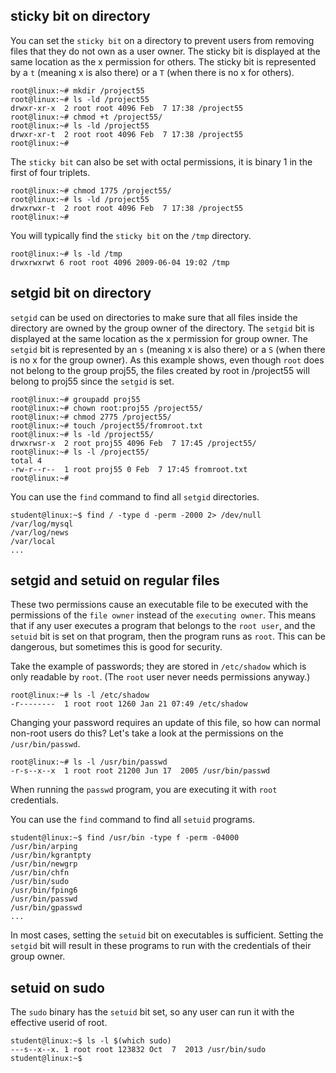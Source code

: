 ## sticky bit on directory

You can set the `sticky bit` on a directory to prevent
users from removing files that they do not own as a user owner. The
sticky bit is displayed at the same location as the x permission for
others. The sticky bit is represented by a `t` (meaning x is also there)
or a `T` (when there is no x for others).

    root@linux:~# mkdir /project55
    root@linux:~# ls -ld /project55
    drwxr-xr-x  2 root root 4096 Feb  7 17:38 /project55
    root@linux:~# chmod +t /project55/
    root@linux:~# ls -ld /project55
    drwxr-xr-t  2 root root 4096 Feb  7 17:38 /project55
    root@linux:~#

The `sticky bit` can also be set with octal permissions, it is binary 1
in the first of four triplets.

    root@linux:~# chmod 1775 /project55/
    root@linux:~# ls -ld /project55
    drwxrwxr-t  2 root root 4096 Feb  7 17:38 /project55
    root@linux:~#

You will typically find the `sticky bit` on the `/tmp`
directory.

    root@linux:~# ls -ld /tmp
    drwxrwxrwt 6 root root 4096 2009-06-04 19:02 /tmp

## setgid bit on directory

`setgid` can be used on directories to make sure that all
files inside the directory are owned by the group owner of the
directory. The `setgid` bit is displayed at the same location as the x
permission for group owner. The `setgid` bit is represented by an `s`
(meaning x is also there) or a `S` (when there is no x for the group
owner). As this example shows, even though `root` does not belong to the
group proj55, the files created by root in /project55 will belong to
proj55 since the `setgid` is set.

    root@linux:~# groupadd proj55
    root@linux:~# chown root:proj55 /project55/
    root@linux:~# chmod 2775 /project55/
    root@linux:~# touch /project55/fromroot.txt
    root@linux:~# ls -ld /project55/
    drwxrwsr-x  2 root proj55 4096 Feb  7 17:45 /project55/
    root@linux:~# ls -l /project55/
    total 4
    -rw-r--r--  1 root proj55 0 Feb  7 17:45 fromroot.txt
    root@linux:~#

You can use the `find` command to find all
`setgid` directories.

    student@linux:~$ find / -type d -perm -2000 2> /dev/null
    /var/log/mysql
    /var/log/news
    /var/local
    ...

## setgid and setuid on regular files

These two permissions cause an executable file to be executed with the
permissions of the `file owner` instead of the `executing owner`. This
means that if any user executes a program that belongs to the
`root user`, and the `setuid` bit is set on that program,
then the program runs as `root`. This can be dangerous, but sometimes
this is good for security.

Take the example of passwords; they are stored in
`/etc/shadow` which is only readable by `root`. (The
`root` user never needs permissions anyway.)

    root@linux:~# ls -l /etc/shadow
    -r--------  1 root root 1260 Jan 21 07:49 /etc/shadow
            

Changing your password requires an update of this file, so how can
normal non-root users do this? Let\'s take a look at the permissions on
the `/usr/bin/passwd`.

    root@linux:~# ls -l /usr/bin/passwd 
    -r-s--x--x  1 root root 21200 Jun 17  2005 /usr/bin/passwd
            

When running the `passwd` program, you are executing it
with `root` credentials.

You can use the `find` command to find all
`setuid` programs.

    student@linux:~$ find /usr/bin -type f -perm -04000
    /usr/bin/arping
    /usr/bin/kgrantpty
    /usr/bin/newgrp
    /usr/bin/chfn
    /usr/bin/sudo
    /usr/bin/fping6
    /usr/bin/passwd
    /usr/bin/gpasswd
    ...
            

In most cases, setting the `setuid` bit on executables is sufficient.
Setting the `setgid` bit will result in these programs to run with the
credentials of their group owner.

## setuid on sudo

The `sudo` binary has the `setuid` bit set, so any user
can run it with the effective userid of root.

    student@linux:~$ ls -l $(which sudo)
    ---s--x--x. 1 root root 123832 Oct  7  2013 /usr/bin/sudo
    student@linux:~$


